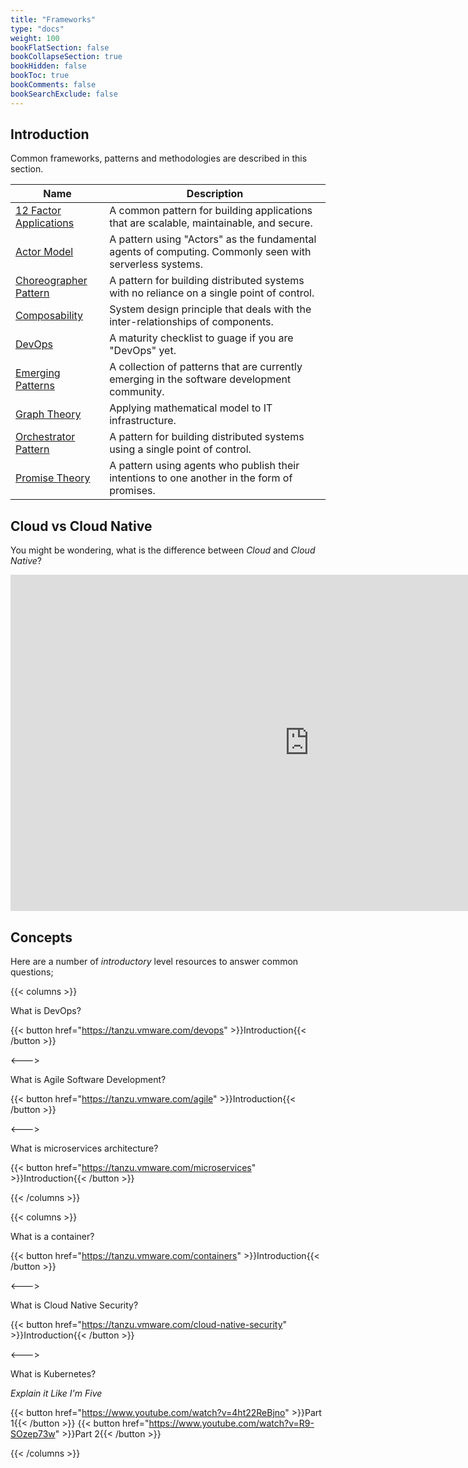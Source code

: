 ```yaml
---
title: "Frameworks"
type: "docs"
weight: 100
bookFlatSection: false
bookCollapseSection: true
bookHidden: false
bookToc: true
bookComments: false
bookSearchExclude: false
---
```


## Introduction

Common frameworks, patterns and methodologies are described in this section.

| Name                                     | Description                                                                                             |
| ---------------------------------------- | ------------------------------------------------------------------------------------------------------- |
| [12 Factor Applications](./12factors)    | A common pattern for building applications that are scalable, maintainable, and secure.                 |
| [Actor Model](./actor-model)             | A pattern using "Actors" as the fundamental agents of computing. Commonly seen with serverless systems. |
| [Choreographer Pattern](./choreographer) | A pattern for building distributed systems with no reliance on a single point of control.               |
| [Composability](./composability)         | System design principle that deals with the inter-relationships of components.                          |
| [DevOps](./devops)                 | A maturity checklist to guage if you are "DevOps" yet.                                               |
| [Emerging Patterns](./emerging-patterns) | A collection of patterns that are currently emerging in the software development community.             |
| [Graph Theory](./graph-theory)           | Applying mathematical model to IT infrastructure.                                                       |
| [Orchestrator Pattern](./orchestrator)   | A pattern for building distributed systems using a single point of control.                             |
| [Promise Theory](./promise-theory)       | A pattern using agents who publish their intentions to one another in the form of promises.             |

## Cloud vs Cloud Native

You might be wondering, what is the difference between _Cloud_ and _Cloud Native_?

<iframe width="956" height="538" src="https://www.youtube.com/embed/I0p8MIezKkE" title="YouTube video player" frameborder="0" allow="accelerometer; autoplay; clipboard-write; encrypted-media; gyroscope; picture-in-picture" allowfullscreen></iframe>

## Concepts

Here are a number of _introductory_ level resources to answer common questions;

{{< columns >}}

What is DevOps?

{{< button href="https://tanzu.vmware.com/devops" >}}Introduction{{< /button >}}

<--->

What is Agile Software Development?

{{< button href="https://tanzu.vmware.com/agile" >}}Introduction{{< /button >}}

<--->

What is microservices architecture?

{{< button href="https://tanzu.vmware.com/microservices" >}}Introduction{{< /button >}}

{{< /columns >}}

{{< columns >}}

What is a container?

{{< button href="https://tanzu.vmware.com/containers" >}}Introduction{{< /button >}}

<--->

What is Cloud Native Security?

{{< button href="https://tanzu.vmware.com/cloud-native-security" >}}Introduction{{< /button >}}

<--->

What is Kubernetes?

_Explain it Like I'm Five_

{{< button href="https://www.youtube.com/watch?v=4ht22ReBjno" >}}Part 1{{< /button >}}
{{< button href="https://www.youtube.com/watch?v=R9-SOzep73w" >}}Part 2{{< /button >}}

{{< /columns >}}
